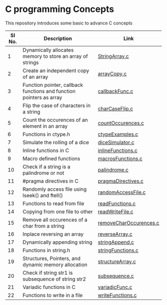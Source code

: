 # C programming Concepts
This repository introduces some basic to advance C concepts

| SI No. | Description | Link |
|---|---|---|
| 1 | Dynamically allocates memory to store an array of strings | [StringArray.c](https://github.com/mohannn-sys/Cprogramming/blob/main/StringArray.c) |
| 2 | Create an independent copy of an array | [arrayCopy.c](https://github.com/mohannn-sys/Cprogramming/blob/main/arrayCopy.c) |
| 3 | Function pointer, callback functions and function pointers as array | [callbackFunc.c](https://github.com/mohannn-sys/Cprogramming/blob/main/callbackFunc.c) |
| 4 | Flip the case of characters in a string | [charCaseFlip.c](https://github.com/mohannn-sys/Cprogramming/blob/main/charCaseFlip.c) |
| 5 | Count the occurences of an element in an array | [countOccurences.c](https://github.com/mohannn-sys/Cprogramming/blob/main/countOccurences.c) |
| 6 | Functions in ctype.h | [ctypeExamples.c](https://github.com/mohannn-sys/Cprogramming/blob/main/ctypeExamples.c) |
| 7 | Simulate the rolling of a dice | [diceSimulator.c](https://github.com/mohannn-sys/Cprogramming/blob/main/diceSimulator.c) |
| 8 | Inline functions in C | [inlineFunctions.c](https://github.com/mohannn-sys/Cprogramming/blob/main/inlineFunctions.c) |
| 9 | Macro defined functions | [macrosFunctions.c](https://github.com/mohannn-sys/Cprogramming/blob/main/macrosFunctions.c) |
| 10 | Check if a string is a palindrome or not | [palindrome.c](https://github.com/mohannn-sys/Cprogramming/blob/main/palindrome.c) |
| 11 | #pragma directives in C | [pragmaDirectives.c](https://github.com/mohannn-sys/Cprogramming/blob/main/pragmaDirectives.c) |
| 12 | Randomly access file using lseek() and ftell() | [randomAccessFile.c](https://github.com/mohannn-sys/Cprogramming/blob/main/randomAccessFile.c) |
| 13 | Functions to read from file | [readFunctions.c](https://github.com/mohannn-sys/Cprogramming/blob/main/readFunctions.c) |
| 14 | Copying from one file to other | [readWriteFile.c](https://github.com/mohannn-sys/Cprogramming/blob/main/readWriteFile.c) |
| 15 | Remove all occurences of a char from a string | [removeCharOccurences.c](https://github.com/mohannn-sys/Cprogramming/blob/main/removeCharOccurences.c) |
| 16 | Inplace reversing an array | [reverseArray.c](https://github.com/mohannn-sys/Cprogramming/blob/main/reverseArray.c) |
| 17 | Dynamically appending string | [stringAppend.c](https://github.com/mohannn-sys/Cprogramming/blob/main/stringAppend.c) |
| 18 | Functions in string.h | [stringFunctions.c](https://github.com/mohannn-sys/Cprogramming/blob/main/stringFunctions.c) |
| 19 | Structures, Pointers, and dynamic memory allocation | [structureArray.c](https://github.com/mohannn-sys/Cprogramming/blob/main/structureArray.c) |
| 20 | Check if string str1 is subsequence of string str2 | [subsequence.c](https://github.com/mohannn-sys/Cprogramming/blob/main/subsequence.c) |
| 21 | Variadic functions in C | [variadicFunc.c](https://github.com/mohannn-sys/Cprogramming/blob/main/variadicFunc.c) |
| 22 | Functions to write in a file | [writeFunctions.c](https://github.com/mohannn-sys/Cprogramming/blob/main/writeFunctions.c) |

